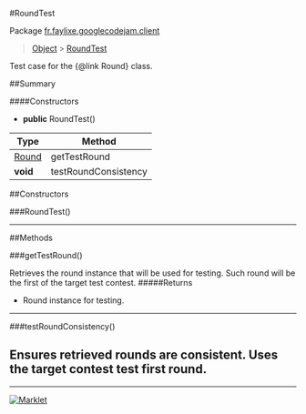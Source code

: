 #RoundTest

Package [fr.faylixe.googlecodejam.client](README.md)<br>
> [Object](../../../ava/lang/Object.md) > [RoundTest](RoundTest.md)

Test case for the {@link Round} class.

##Summary

####Constructors

* **public** RoundTest()

Type | Method
 --- | --- 
[Round](Round.md) | getTestRound
**void** | testRoundConsistency


##Constructors

###RoundTest()



---

##Methods

###getTestRound()


Retrieves the round instance that will
 be used for testing. Such round will be the first
 of the target test contest.
#####Returns


* Round instance for testing.

---
###testRoundConsistency()


Ensures retrieved rounds are consistent.
 Uses the target contest test first round.
---
---
[![Marklet](https://img.shields.io/badge/Generated%20by-Marklet-green.svg)](https://github.com/Faylixe/marklet)